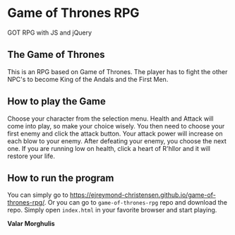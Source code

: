 # Game of Thrones RPG
GOT RPG with JS and jQuery

## The Game of Thrones

This is an RPG based on Game of Thrones. The player has to fight the other NPC's to become King of the Andals and the First Men. 

## How to play the Game

Choose your character from the selection menu. Health and Attack will come into play, so make your choice wisely. You then need to choose your first enemy and click the attack button. Your attack power will increase on each blow to your enemy. After defeating your enemy, you choose the next one. If you are running low on health, click a heart of R'hllor and it will restore your life.

## How to run the program

You can simply go to https://ejreymond-christensen.github.io/game-of-thrones-rpg/. Or you can go to `game-of-thrones-rpg` repo and download the repo. Simply open `index.html` in your favorite browser and start playing.


**Valar Morghulis**
